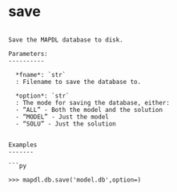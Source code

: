 # save

````{py:method} MapdlDb.save(fname, option='ALL')

Save the MAPDL database to disk.

Parameters:
----------

  *fname*: `str`
  : Filename to save the database to.

  *option*: `str`
  : The mode for saving the database, either:
  - “ALL” - Both the model and the solution
  - “MODEL” - Just the model
  - “SOLU” - Just the solution


Examples
-------

```py

>>> mapdl.db.save('model.db',option=)

````







```